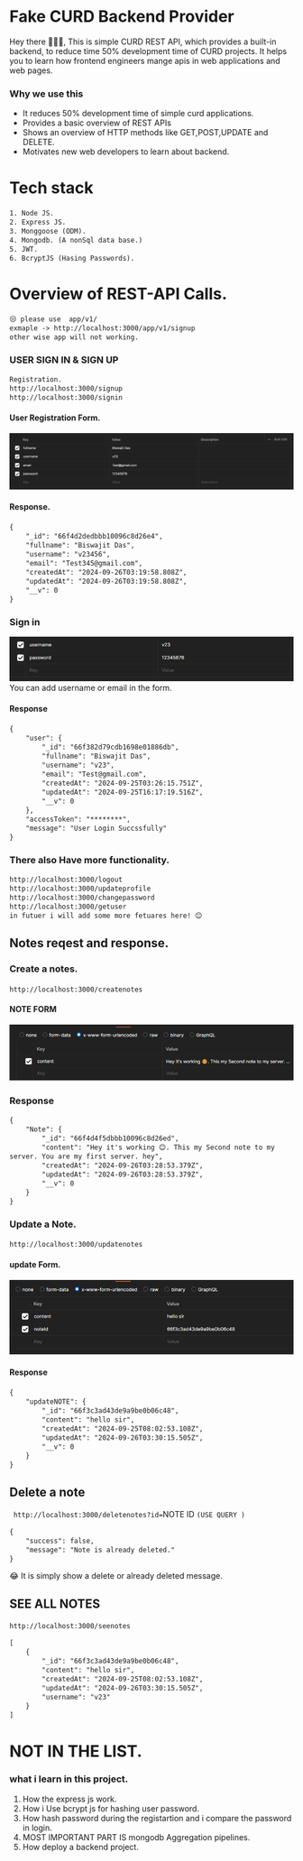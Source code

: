 # Fake CURD Backend Provider
Hey there 🙋🏻‍♂️, This is simple CURD REST API, which provides a built-in backend, to reduce time 50% development time of CURD projects. It helps you to learn  how frontend engineers mange apis in web applications and web pages.
### Why we use this
* It reduces 50% development time of simple curd applications.
* Provides a basic overview of REST APIs
* Shows an overview of HTTP methods like GET,POST,UPDATE and DELETE.
* Motivates new web developers to learn about backend.

# Tech stack

```
1. Node JS.
2. Express JS.
3. Monggoose (ODM).
4. Mongodb. (A nonSql data base.)
5. JWT.
6. BcryptJS (Hasing Passwords).
```

# Overview of REST-API Calls.

```
😒 please use  app/v1/
exmaple -> http://localhost:3000/app/v1/signup
other wise app will not working.
```

### USER SIGN IN & SIGN UP

```
Registration.
http://localhost:3000/signup
http://localhost:3000/signin

```

#### User Registration Form.

![alt text](image.png)

#### Response.

```
{
    "_id": "66f4d2dedbbb10096c8d26e4",
    "fullname": "Biswajit Das",
    "username": "v23456",
    "email": "Test345@gmail.com",
    "createdAt": "2024-09-26T03:19:58.808Z",
    "updatedAt": "2024-09-26T03:19:58.808Z",
    "__v": 0
}
```

### Sign in

![alt text](image-1.png)
You can add username or email in the form.

#### Response

```
{
    "user": {
        "_id": "66f382d79cdb1698e01886db",
        "fullname": "Biswajit Das",
        "username": "v23",
        "email": "Test@gmail.com",
        "createdAt": "2024-09-25T03:26:15.751Z",
        "updatedAt": "2024-09-25T16:17:19.516Z",
        "__v": 0
    },
    "accessToken": "********",
    "message": "User Login Succssfully"
}
```

### There also Have more functionality.

```
http://localhost:3000/logout
http://localhost:3000/updateprofile
http://localhost:3000/changepassword
http://localhost:3000/getuser
in futuer i will add some more fetuares here! 😊

```

## Notes reqest and response.

### Create a notes.

`http://localhost:3000/createnotes`

#### NOTE FORM

![alt text](image-2.png)

### Response

```
{
    "Note": {
        "_id": "66f4d4f5dbbb10096c8d26ed",
        "content": "Hey it's working 😊. This my Second note to my server. You are my first server. hey",
        "createdAt": "2024-09-26T03:28:53.379Z",
        "updatedAt": "2024-09-26T03:28:53.379Z",
        "__v": 0
    }
}
```

### Update a Note.

`http://localhost:3000/updatenotes`

#### update Form.

![alt text](image-3.png)

#### Response

```
{
    "updateNOTE": {
        "_id": "66f3c3ad43de9a9be0b06c48",
        "content": "hello sir",
        "createdAt": "2024-09-25T08:02:53.108Z",
        "updatedAt": "2024-09-26T03:30:15.505Z",
        "__v": 0
    }
}
```

## Delete a note

`
http://localhost:3000/deletenotes?id=`NOTE ID `(USE QUERY )`

```
{
    "success": false,
    "message": "Note is already deleted."
}
```

😂 It is simply show a delete or already deleted message.

## SEE ALL NOTES

`http://localhost:3000/seenotes`

```
[
    {
        "_id": "66f3c3ad43de9a9be0b06c48",
        "content": "hello sir",
        "createdAt": "2024-09-25T08:02:53.108Z",
        "updatedAt": "2024-09-26T03:30:15.505Z",
        "username": "v23"
    }
]
```

# NOT IN THE LIST.

### what i learn in this project.

1. How the express js work.
2. How i Use bcrypt js for hashing user password.
3. How hash password during the registartion and i compare the password in login.
4. MOST IMPORTANT PART IS
   mongodb Aggregation pipelines.
5. How deploy a backend project.
